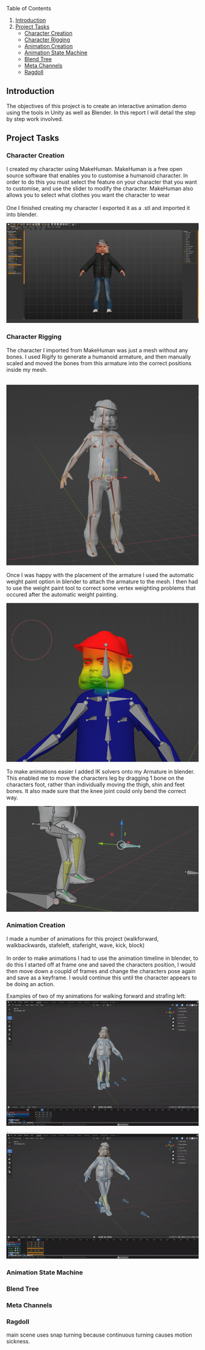 <!-- TABLE OF CONTENTS -->
  <summary>Table of Contents</summary>
  <ol>
    <li><a href="#introduction">Introduction</a></li>
    <li><a href="#project-tasks">Project Tasks</a>
	<ul>
            <li><a href="#character-creation">Character Creation</a></li>
            <li><a href="#character-rigging">Character Rigging</a></li>
	    <li><a href="#animation-creation">Animation Creation</a></li>
	    <li><a href="#animation-state-machine">Animation State Machine</a></li>
            <li><a href="#blend-tree">Blend Tree</a></li>
            <li><a href="#meta-channels">Meta Channels</a></li>
            <li><a href="#ragdoll">Ragdoll</a></li>
        </ul>
    </li>
  </ol>

<!-- Introduction -->
## Introduction

The objectives of this project is to create an interactive animation demo using the tools in Unity as well as Blender. In this report I will detail the step by step work involved.

<!-- Project Tasks -->
## Project Tasks
### Character Creation

I created my character using MakeHuman. MakeHuman is a free open source software that enables you to customise a humanoid character. In order to do this you must select the feature on your character that you want to customise, and use the slider to modify the character. MakeHuman also allows you to select what clothes you want the character to wear<br/><br/>
One I finished creating my character I exported it as a .stl and imported it into blender.

![alt text](Screenshots/makehuman.PNG)

### Character Rigging

The character I imported from MakeHuman was just a mesh without any bones. I used Rigify to generate a humanoid armature, and then manually scaled and moved the bones from this armature into the correct positions inside my mesh.<br/><br/>

![alt text](Screenshots/armature.PNG)

Once I was happy with the placement of the armature I used the automatic weight paint option in blender to attach the armature to the mesh. I then had to use the weight paint tool to correct some vertex weighting problems that occured after the automatic weight painting.

![alt text](Screenshots/weightpaint.PNG)

To make animations easier I added IK solvers onto my Armature in blender. This enabled me to move the characters leg by dragging 1 bone on the characters foot, rather than individually moving the thigh, shin and feet bones. It also made sure that the knee joint could only bend the correct way.   

![alt text](Screenshots/IK.PNG)

### Animation Creation

I made a number of animations for this project (walkforward, walkbackwards, stafeleft, staferight, wave, kick, block)<br/><br/>
In order to make animations I had to use the animation timeline in blender, to do this I started off at frame one and saved the characters position, I would then move down a coupld of frames and change the characters pose again and save as a keyframe. I would continue this until the character appears to be doing an action.

Examples of two of my animations for walking forward and strafing left:
![alt text](Screenshots/walk.gif)

![alt text](Screenshots/strafe.gif)

### Animation State Machine

### Blend Tree

### Meta Channels

### Ragdoll

main scene uses snap turning because continuous turning causes motion sickness.



















